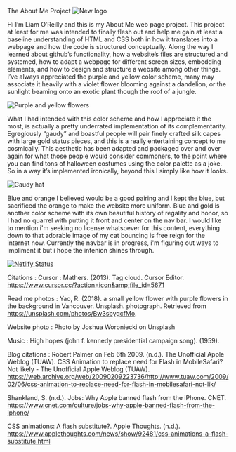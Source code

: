 The About Me Project
![New logo](https://i.imgur.com/6cA0mVp.png)

  Hi I’m Liam O’Reilly and this is my About Me web page project. This project at least for me was intended to finally flesh out and help me gain at least a baseline understanding of HTML and CSS both in how it translates into a webpage and how the code is structured conceptually. Along the way I learned about github’s functionality, how a website’s files are structured and systemed, how to adapt a webpage for different screen sizes, embedding elements, and how to design and structure a website among other things. I’ve always appreciated the purple and yellow color scheme, many may associate it heavily with a violet flower blooming against a dandelion, or the sunlight beaming onto an exotic plant though the roof of a jungle. 
  
  ![Purple and yellow flowers](https://images.unsplash.com/photo-1517429588802-1f14303bba39?ixlib=rb-4.0.3&ixid=MnwxMjA3fDB8MHxwaG90by1wYWdlfHx8fGVufDB8fHx8&auto=format&fit=crop&w=1473&q=80)
    
  What I had intended with this color scheme and how I appreciate it the most, is actually a pretty underrated implementation of its complementarity. Egregiously “gaudy” and boastful people will pair finely crafted silk capes with large gold status pieces, and this is a really entertaining concept to me cosmically. This aesthetic has been adapted and packaged over and over again for what those people would consider commoners, to the point where you can find tons of halloween costumes using the color palette as a joke. So in a way it’s implemented ironically, beyond this I simply like how it looks. 
  
  ![Gaudy hat](https://i.ebayimg.com/images/g/cpoAAOSwdBRjGnJa/s-l500.png)
  
  Blue and orange I believed would be a good pairing and I kept the blue, but sacrificed the orange to make the website more uniform. Blue and gold is another color scheme with its own beautiful history of regality and honor, so I had no quarrel with putting it front and center on the nav bar. I would like to mention i'm seeking no license whatsoever for this content, everything down to that adorable image of my cat bouncing is free reign for the internet now. Currently the navbar is in progress, i'm figuring out ways to impliment it but i hope the intenion shines through.

[![Netlify Status](https://api.netlify.com/api/v1/badges/dcbf3553-0f14-430c-a25c-4a152c0454a1/deploy-status)](https://app.netlify.com/sites/about-me-liamo200/deploys)

Citations : 
Cursor :
Mathers. (2013). Tag cloud. Cursor Editor. https://www.cursor.cc/?action=icon&amp;file_id=5671 

Read me photos :
Yao, R. (2018). a small yellow flower with purple flowers in the background in Vancouver. Unsplash. photograph. Retrieved from https://unsplash.com/photos/Bw3sbygcfMo. 

Website photo :
Photo by Joshua Woroniecki on Unsplash
  
Music : 
High hopes (john f. kennedy presidential campaign song). (1959). 

Blog citations :
Robert Palmer on Feb 6th 2009. (n.d.). The Unofficial Apple Weblog (TUAW). CSS Animation to replace need for Flash in MobileSafari? Not likely - The Unofficial Apple Weblog (TUAW). https://web.archive.org/web/20090209223736/http://www.tuaw.com/2009/02/06/css-animation-to-replace-need-for-flash-in-mobilesafari-not-lik/ 

Shankland, S. (n.d.). Jobs: Why Apple banned flash from the iPhone. CNET. https://www.cnet.com/culture/jobs-why-apple-banned-flash-from-the-iphone/ 

CSS animations: A flash substitute?. Apple Thoughts. (n.d.). https://www.applethoughts.com/news/show/92481/css-animations-a-flash-substitute.html 
